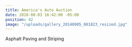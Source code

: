 ```yaml
---
title: America's Auto Auction
date: 2018-08-03 16:42:00 -05:00
position: 42
image: "/uploads/gallery_20140905_081823_resized.jpg"
---
```


Asphalt Paving and Striping